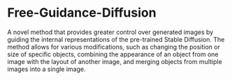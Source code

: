 # Free-Guidance-Diffusion
A novel method that provides greater control over generated images by guiding the internal representations of the pre-trained Stable Diffusion.
The method allows for various modifications, such as changing the position or size of specific objects, combining the appearance of an object from one image with the layout of another image, and merging objects from multiple images into a single image.
